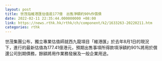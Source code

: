 ```yaml
---
layout: post
title: 世茂指維港匯估值逾177億　出售淨額約90%作償債
date: 2022-02-11 22:35:44.000000000 +08:00
link: https://news.rthk.hk/rthk/ch/component/k2/1633263-20220211.htm
categories: rthk
---
```


世茂集團公布，獨立專業估值師就西九龍項目「維港匯」於去年8月1日的現況下，進行的最新估值為177.41億港元，預期出售事項所得款項淨額約90%將用於償還公司到期債務，餘額將用作業務發展及一般企業用途。
